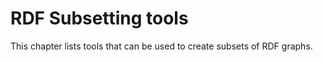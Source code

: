 RDF Subsetting tools
====================
This chapter lists tools that can be used to create subsets of RDF graphs. 
